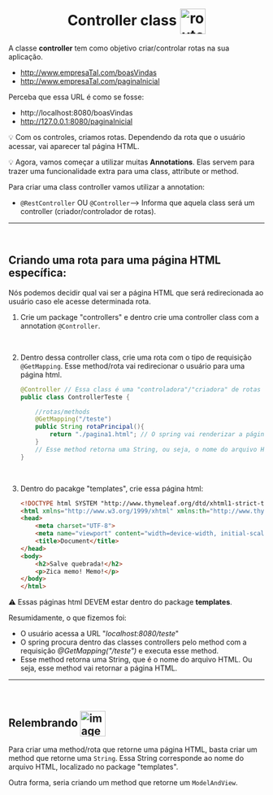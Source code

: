 <h1 align="center">
    Controller class
    <img src="https://cdn-icons-png.flaticon.com/512/2998/2998762.png" alt="routes icon" width="50px" align="center">
</h1>

A classe **controller** tem como objetivo criar/controlar rotas na sua aplicação.

- http://www.empresaTal.com/boasVindas
- http://www.empresaTal.com/paginaInicial

Perceba que essa URL é como se fosse:

- http://localhost:8080/boasVindas
- http://127.0.0.1:8080/paginaInicial


:bulb: Com os controles, criamos rotas. Dependendo da rota que o usuário acessar, vai aparecer tal página HTML.


:bulb: Agora, vamos começar a utilizar muitas **Annotations**. Elas servem para trazer uma funcionalidade extra para uma class, attribute or method.

Para criar uma class controller vamos utilizar a annotation:

- `@RestController` OU `@Controller`--> Informa que aquela class será um controller (criador/controlador de rotas).


<hr>
<br>

## Criando uma rota para uma página HTML específica:
Nós podemos decidir qual vai ser a página HTML que será redirecionada ao usuário caso ele acesse determinada rota.


1. Crie um package "controllers" e dentro crie uma controller class com a annotation `@Controller`.

<br>

2. Dentro dessa controller class, crie uma rota com o tipo de requisição `@GetMapping`. Esse method/rota vai redirecionar o usuário para uma página html.

    ```java
    @Controller // Essa class é uma "controladora"/"criadora" de rotas
    public class ControllerTeste {

        //rotas/methods
        @GetMapping("/teste")
        public String rotaPrincipal(){
            return "./pagina1.html"; // O spring vai renderizar a página html chamada "pagina1", localizada na pastinha "templates".
        }  
        // Esse method retorna uma String, ou seja, o nome do arquivo HTML, sacou?? Por isso é um mehtod que retorna uma String. O nome do arquivo é uma String.
    }
    ```

<br>

3. Dentro do pacakge "templates", crie essa página html:

    ```html
    <!DOCTYPE html SYSTEM "http://www.thymeleaf.org/dtd/xhtml1-strict-thymeleaf-spring4-4.dtd">
    <html xmlns="http://www.w3.org/1999/xhtml" xmlns:th="http://www.thymeleaf.org">
    <head>
        <meta charset="UTF-8">
        <meta name="viewport" content="width=device-width, initial-scale=1.0">
        <title>Document</title>
    </head>
    <body>
        <h2>Salve quebrada!</h2>
        <p>Zica memo! Memo!</p>
    </body>
    </html>
    ```

:warning: Essas páginas html DEVEM estar dentro do package **templates**.


Resumidamente, o que fizemos foi:

- O usuário acessa a URL "*localhost:8080/teste*"
- O spring procura dentro das classes controllers pelo method com a requisição *@GetMapping("/teste")* e executa esse method.
- Esse method retorna uma String, que é o nome do arquivo HTML. Ou seja, esse method vai retornar a página HTML.


<hr>
<br>

## Relembrando <img src="https://cdn-icons-png.flaticon.com/512/201/201652.png" alt="imagem" width="50px" align="center">

Para criar uma method/rota que retorne uma página HTML, basta criar um method que retorne uma `String`. Essa String corresponde ao nome do arquivo HTML, localizado no package "templates".

Outra forma, seria criando um method que retorne um `ModelAndView`.